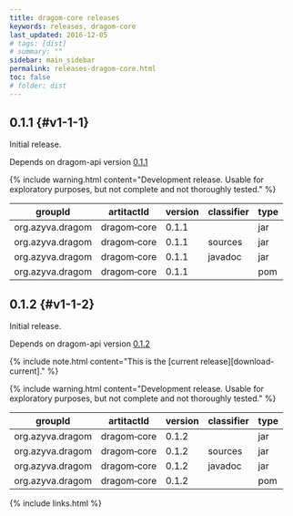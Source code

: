 ```yaml
---
title: dragom-core releases
keywords: releases, dragom-core
last_updated: 2016-12-05
# tags: [dist]
# summary: ""
sidebar: main_sidebar
permalink: releases-dragom-core.html
toc: false
# folder: dist
---
```


## 0.1.1 {#v1-1-1}

Initial release.

Depends on dragom-api version [0.1.1](releases-dragom-api.html#v1-1-1)

{% include warning.html content="Development release. Usable for exploratory purposes, but not complete and not thoroughly tested." %}

groupId         |artitactId       |version|classifier|type  |
----------------|-----------------|-------|----------|------|
org.azyva.dragom|dragom&#8209;core|0.1.1  |          |jar   |<a class="no_icon" href="http://repo1.maven.org/maven2/org/azyva/dragom/dragom-core/0.1.1/dragom-core-0.1.1.jar" download><span class="glyphicon glyphicon-download"/></a>
org.azyva.dragom|dragom&#8209;core|0.1.1  |sources   |jar   |<a class="no_icon" href="http://repo1.maven.org/maven2/org/azyva/dragom/dragom-core/0.1.1/dragom-core-0.1.1-sources.jar" download><span class="glyphicon glyphicon-download"/></a>
org.azyva.dragom|dragom&#8209;core|0.1.1  |javadoc   |jar   |<a class="no_icon" href="http://repo1.maven.org/maven2/org/azyva/dragom/dragom-core/0.1.1/dragom-core-0.1.1-javadoc.jar" download><span class="glyphicon glyphicon-download"/></a>
org.azyva.dragom|dragom&#8209;core|0.1.1  |          |pom   |<a class="no_icon" href="http://repo1.maven.org/maven2/org/azyva/dragom/dragom-core/0.1.1/dragom-core-0.1.1.pom" download><span class="glyphicon glyphicon-download"/></a>

## 0.1.2 {#v1-1-2}

Initial release.

Depends on dragom-api version [0.1.2](releases-dragom-api.html#v1-1-2)

{% include note.html content="This is the [current release][download-current]." %}

{% include warning.html content="Development release. Usable for exploratory purposes, but not complete and not thoroughly tested." %}

groupId         |artitactId       |version|classifier|type  |
----------------|-----------------|-------|----------|------|
org.azyva.dragom|dragom&#8209;core|0.1.2  |          |jar   |<a class="no_icon" href="http://repo1.maven.org/maven2/org/azyva/dragom/dragom-core/0.1.2/dragom-core-0.1.2.jar" download><span class="glyphicon glyphicon-download"/></a>
org.azyva.dragom|dragom&#8209;core|0.1.2  |sources   |jar   |<a class="no_icon" href="http://repo1.maven.org/maven2/org/azyva/dragom/dragom-core/0.1.2/dragom-core-0.1.2-sources.jar" download><span class="glyphicon glyphicon-download"/></a>
org.azyva.dragom|dragom&#8209;core|0.1.2  |javadoc   |jar   |<a class="no_icon" href="http://repo1.maven.org/maven2/org/azyva/dragom/dragom-core/0.1.2/dragom-core-0.1.2-javadoc.jar" download><span class="glyphicon glyphicon-download"/></a>
org.azyva.dragom|dragom&#8209;core|0.1.2  |          |pom   |<a class="no_icon" href="http://repo1.maven.org/maven2/org/azyva/dragom/dragom-core/0.1.2/dragom-core-0.1.2.pom" download><span class="glyphicon glyphicon-download"/></a>

{% include links.html %}